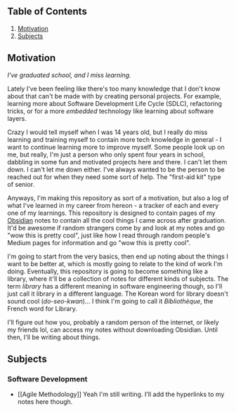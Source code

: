 ## Table of Contents
1. [Motivation](#Motivation)
2. [Subjects](#Subjects)

## Motivation
*I've graduated school, and I miss learning.*

Lately I've been feeling like there's too many knowledge that I don't know about that can't be made with by creating personal projects. For example, learning more about Software Development Life Cycle (SDLC), refactoring tricks, or for a more *embedded* technology like learning about software layers.

Crazy I would tell myself when I was 14 years old, but I really do miss learning and training myself to contain more tech knowledge in general - I want to continue learning more to improve myself. Some people look up on me, but really, I'm just a person who only spent four years in school, dabbling in some fun and motivated projects here and there. I can't let them down. I can't let me down either. I've always wanted to be the person to be reached out for when they need some sort of help. The "first-aid kit" type of senior.

Anyways, I'm making this repository as sort of a motivation, but also a log of what I've learned in my career from hereon - a tracker of each and every one of my learnings. This repository is designed to contain pages of my [Obsidian](https://obsidian.md/) notes to contain all the cool things I came across after graduation. It'd be awesome if random strangers come by and look at my notes and go "wow this is pretty cool", just like how I read through random people's Medium pages for information and go "wow this is pretty cool".

I'm going to start from the very basics, then end up noting about the things I want to be better at, which is mostly going to relate to the kind of work I'm doing. Eventually, this repository is going to become something like a library, where it'll be a collection of notes for different kinds of subjects. The term *library* has a different meaning in software engineering though, so I'll just call it library in a different language. The Korean word for library doesn't sound cool (*do-seo-kwan*)... I think I'm going to call it *Bibliothèque*, the French word for Library.

I'll figure out how you, probably a random person of the internet, or likely my friends lol, can access my notes without downloading Obsidian. Until then, I'll be writing about things.

## Subjects
### Software Development
- [[Agile Methodology]]
Yeah I'm still writing. I'll add the hyperlinks to my notes here though.
